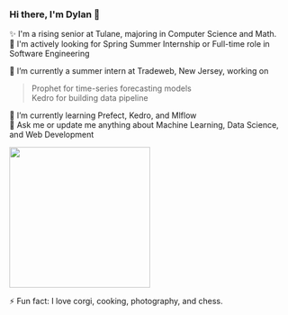 ### Hi there, I'm Dylan 👋

✨ I'm a rising senior at Tulane, majoring in Computer Science and Math.<br>
🎯 I'm actively looking for Spring Summer Internship or Full-time role in Software Engineering <br>

🔭 I’m currently a summer intern at Tradeweb, New Jersey, working on <br>
  > Prophet for time-series forecasting models<br>
  > Kedro for building data pipeline<br>

🌱 I’m currently learning Prefect, Kedro, and Mlflow <br>
💬 Ask me or update me anything about Machine Learning, Data Science, and Web Development <br>

<img src="https://aroundofwordsin80days.files.wordpress.com/2019/07/zealouscourageousgibbon-size_restricted.gif" height=250 width=250/>

⚡ Fun fact: I love corgi, cooking, photography, and chess.
